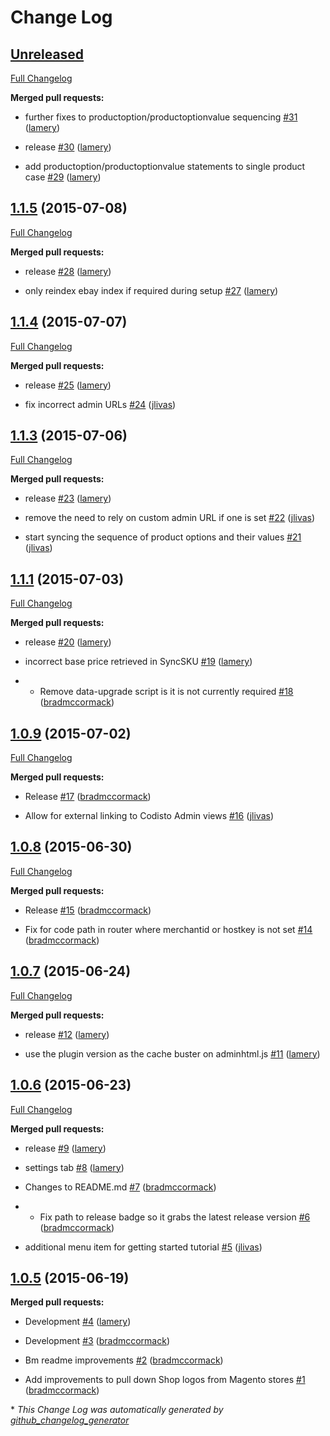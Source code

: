 # Change Log

## [Unreleased](https://github.com/CodistoConnect/CodistoConnect/tree/HEAD)

[Full Changelog](https://github.com/CodistoConnect/CodistoConnect/compare/1.1.5...HEAD)

**Merged pull requests:**

- further fixes to productoption/productoptionvalue sequencing [\#31](https://github.com/CodistoConnect/CodistoConnect/pull/31) ([lamery](https://github.com/lamery))

- release [\#30](https://github.com/CodistoConnect/CodistoConnect/pull/30) ([lamery](https://github.com/lamery))

- add productoption/productoptionvalue statements to single product case [\#29](https://github.com/CodistoConnect/CodistoConnect/pull/29) ([lamery](https://github.com/lamery))

## [1.1.5](https://github.com/CodistoConnect/CodistoConnect/tree/1.1.5) (2015-07-08)

[Full Changelog](https://github.com/CodistoConnect/CodistoConnect/compare/1.1.4...1.1.5)

**Merged pull requests:**

- release [\#28](https://github.com/CodistoConnect/CodistoConnect/pull/28) ([lamery](https://github.com/lamery))

- only reindex ebay index if required during setup [\#27](https://github.com/CodistoConnect/CodistoConnect/pull/27) ([lamery](https://github.com/lamery))

## [1.1.4](https://github.com/CodistoConnect/CodistoConnect/tree/1.1.4) (2015-07-07)

[Full Changelog](https://github.com/CodistoConnect/CodistoConnect/compare/1.1.3...1.1.4)

**Merged pull requests:**

- release [\#25](https://github.com/CodistoConnect/CodistoConnect/pull/25) ([lamery](https://github.com/lamery))

- fix incorrect admin URLs [\#24](https://github.com/CodistoConnect/CodistoConnect/pull/24) ([jlivas](https://github.com/jlivas))

## [1.1.3](https://github.com/CodistoConnect/CodistoConnect/tree/1.1.3) (2015-07-06)

[Full Changelog](https://github.com/CodistoConnect/CodistoConnect/compare/1.1.1...1.1.3)

**Merged pull requests:**

- release [\#23](https://github.com/CodistoConnect/CodistoConnect/pull/23) ([lamery](https://github.com/lamery))

- remove the need to rely on custom admin URL if one is set [\#22](https://github.com/CodistoConnect/CodistoConnect/pull/22) ([jlivas](https://github.com/jlivas))

- start syncing the sequence of product options and their values [\#21](https://github.com/CodistoConnect/CodistoConnect/pull/21) ([jlivas](https://github.com/jlivas))

## [1.1.1](https://github.com/CodistoConnect/CodistoConnect/tree/1.1.1) (2015-07-03)

[Full Changelog](https://github.com/CodistoConnect/CodistoConnect/compare/1.0.9...1.1.1)

**Merged pull requests:**

- release [\#20](https://github.com/CodistoConnect/CodistoConnect/pull/20) ([lamery](https://github.com/lamery))

- incorrect base price retrieved in SyncSKU [\#19](https://github.com/CodistoConnect/CodistoConnect/pull/19) ([lamery](https://github.com/lamery))

- - Remove data-upgrade script is it is not currently required [\#18](https://github.com/CodistoConnect/CodistoConnect/pull/18) ([bradmccormack](https://github.com/bradmccormack))

## [1.0.9](https://github.com/CodistoConnect/CodistoConnect/tree/1.0.9) (2015-07-02)

[Full Changelog](https://github.com/CodistoConnect/CodistoConnect/compare/1.0.8...1.0.9)

**Merged pull requests:**

- Release [\#17](https://github.com/CodistoConnect/CodistoConnect/pull/17) ([bradmccormack](https://github.com/bradmccormack))

- Allow for external linking to Codisto Admin views [\#16](https://github.com/CodistoConnect/CodistoConnect/pull/16) ([jlivas](https://github.com/jlivas))

## [1.0.8](https://github.com/CodistoConnect/CodistoConnect/tree/1.0.8) (2015-06-30)

[Full Changelog](https://github.com/CodistoConnect/CodistoConnect/compare/1.0.7...1.0.8)

**Merged pull requests:**

- Release [\#15](https://github.com/CodistoConnect/CodistoConnect/pull/15) ([bradmccormack](https://github.com/bradmccormack))

- Fix for code path in router where merchantid or hostkey is not set [\#14](https://github.com/CodistoConnect/CodistoConnect/pull/14) ([bradmccormack](https://github.com/bradmccormack))

## [1.0.7](https://github.com/CodistoConnect/CodistoConnect/tree/1.0.7) (2015-06-24)

[Full Changelog](https://github.com/CodistoConnect/CodistoConnect/compare/1.0.6...1.0.7)

**Merged pull requests:**

- release [\#12](https://github.com/CodistoConnect/CodistoConnect/pull/12) ([lamery](https://github.com/lamery))

- use the plugin version as the cache buster on adminhtml.js [\#11](https://github.com/CodistoConnect/CodistoConnect/pull/11) ([lamery](https://github.com/lamery))

## [1.0.6](https://github.com/CodistoConnect/CodistoConnect/tree/1.0.6) (2015-06-23)

[Full Changelog](https://github.com/CodistoConnect/CodistoConnect/compare/1.0.5...1.0.6)

**Merged pull requests:**

- release [\#9](https://github.com/CodistoConnect/CodistoConnect/pull/9) ([lamery](https://github.com/lamery))

- settings tab [\#8](https://github.com/CodistoConnect/CodistoConnect/pull/8) ([lamery](https://github.com/lamery))

- Changes to README.md [\#7](https://github.com/CodistoConnect/CodistoConnect/pull/7) ([bradmccormack](https://github.com/bradmccormack))

- - Fix path to release badge so it grabs the latest release version [\#6](https://github.com/CodistoConnect/CodistoConnect/pull/6) ([bradmccormack](https://github.com/bradmccormack))

- additional menu item for getting started tutorial [\#5](https://github.com/CodistoConnect/CodistoConnect/pull/5) ([jlivas](https://github.com/jlivas))

## [1.0.5](https://github.com/CodistoConnect/CodistoConnect/tree/1.0.5) (2015-06-19)

**Merged pull requests:**

- Development [\#4](https://github.com/CodistoConnect/CodistoConnect/pull/4) ([lamery](https://github.com/lamery))

- Development [\#3](https://github.com/CodistoConnect/CodistoConnect/pull/3) ([bradmccormack](https://github.com/bradmccormack))

- Bm readme improvements [\#2](https://github.com/CodistoConnect/CodistoConnect/pull/2) ([bradmccormack](https://github.com/bradmccormack))

- Add improvements to pull down Shop logos from Magento stores [\#1](https://github.com/CodistoConnect/CodistoConnect/pull/1) ([bradmccormack](https://github.com/bradmccormack))



\* *This Change Log was automatically generated by [github_changelog_generator](https://github.com/skywinder/Github-Changelog-Generator)*